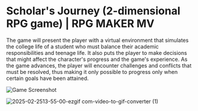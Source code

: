 # Scholar's Journey (2-dimensional RPG game) | RPG MAKER MV  

The game will present the player with a virtual environment that simulates the college life of a student 
who must balance their academic responsibilities and teenage life. It also puts the player to make decisions 
that might affect the character's progress and the game's experience. As the game advances, the player 
will encounter challenges and conflicts that must be resolved, thus making it only possible to progress only 
when certain goals have been attained.  

![Game Screenshot](https://raw.githubusercontent.com/miegithub/Scholars_Journey/Screenshot-2025-02-27-212730.png)


![2025-02-2513-55-00-ezgif com-video-to-gif-converter (1)](https://github.com/user-attachments/assets/2a23f525-ddbf-4e6c-bc77-2220bacf6c48)
